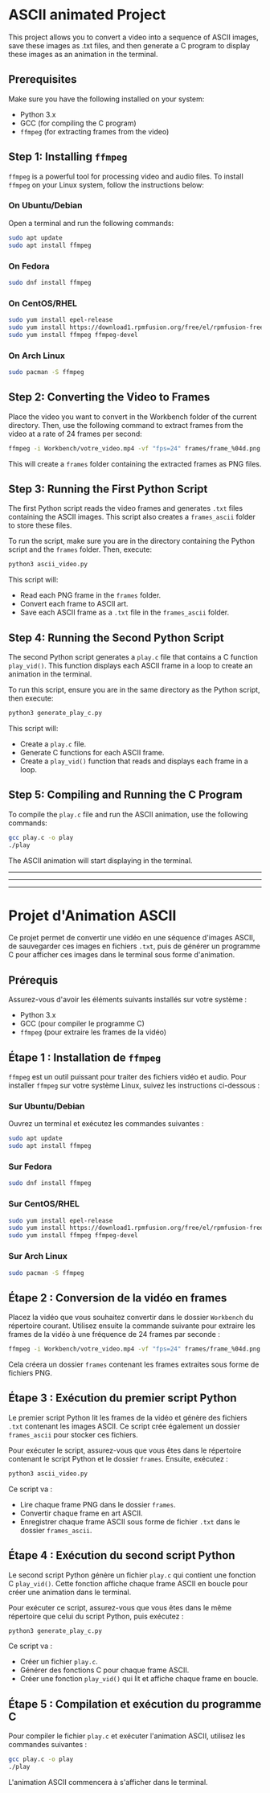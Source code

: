 # ASCII animated Project

This project allows you to convert a video into a sequence of ASCII images, save these images as .txt files, and then generate a C program to display these images as an animation in the terminal.

## Prerequisites

Make sure you have the following installed on your system:
- Python 3.x
- GCC (for compiling the C program)
- `ffmpeg` (for extracting frames from the video)

## Step 1: Installing `ffmpeg`

`ffmpeg` is a powerful tool for processing video and audio files. To install `ffmpeg` on your Linux system, follow the instructions below:

### On Ubuntu/Debian

Open a terminal and run the following commands:

```bash
sudo apt update
sudo apt install ffmpeg
```
### On Fedora

```bash
sudo dnf install ffmpeg
```

### On CentOS/RHEL

```bash
sudo yum install epel-release
sudo yum install https://download1.rpmfusion.org/free/el/rpmfusion-free-release-7.noarch.rpm
sudo yum install ffmpeg ffmpeg-devel
```

### On Arch Linux

```bash
sudo pacman -S ffmpeg
```

## Step 2: Converting the Video to Frames

Place the video you want to convert in the Workbench folder of the current directory. Then, use the following command to extract frames from the video at a rate of 24 frames per second:

```bash
ffmpeg -i Workbench/votre_video.mp4 -vf "fps=24" frames/frame_%04d.png
```

This will create a `frames` folder containing the extracted frames as PNG files.

## Step 3: Running the First Python Script

The first Python script reads the video frames and generates `.txt` files containing the ASCII images. This script also creates a `frames_ascii` folder to store these files.

To run the script, make sure you are in the directory containing the Python script and the `frames` folder. Then, execute:

```bash
python3 ascii_video.py
```

This script will:
- Read each PNG frame in the `frames` folder.
- Convert each frame to ASCII art.
- Save each ASCII frame as a `.txt` file in the `frames_ascii` folder.

## Step 4: Running the Second Python Script

The second Python script generates a `play.c` file that contains a C function `play_vid()`. This function displays each ASCII frame in a loop to create an animation in the terminal.

To run this script, ensure you are in the same directory as the Python script, then execute:

```bash
python3 generate_play_c.py
```

This script will:
- Create a `play.c` file.
- Generate C functions for each ASCII frame.
- Create a `play_vid()` function that reads and displays each frame in a loop.

## Step 5: Compiling and Running the C Program

To compile the `play.c` file and run the ASCII animation, use the following commands:

```bash
gcc play.c -o play
./play
```

The ASCII animation will start displaying in the terminal.


---

---

---



# Projet d'Animation ASCII

Ce projet permet de convertir une vidéo en une séquence d'images ASCII, de sauvegarder ces images en fichiers `.txt`, puis de générer un programme C pour afficher ces images dans le terminal sous forme d'animation.

## Prérequis

Assurez-vous d'avoir les éléments suivants installés sur votre système :
- Python 3.x
- GCC (pour compiler le programme C)
- `ffmpeg` (pour extraire les frames de la vidéo)

## Étape 1 : Installation de `ffmpeg`

`ffmpeg` est un outil puissant pour traiter des fichiers vidéo et audio. Pour installer `ffmpeg` sur votre système Linux, suivez les instructions ci-dessous :

### Sur Ubuntu/Debian

Ouvrez un terminal et exécutez les commandes suivantes :

```bash
sudo apt update
sudo apt install ffmpeg
```

### Sur Fedora

```bash
sudo dnf install ffmpeg
```

### Sur CentOS/RHEL

```bash
sudo yum install epel-release
sudo yum install https://download1.rpmfusion.org/free/el/rpmfusion-free-release-7.noarch.rpm
sudo yum install ffmpeg ffmpeg-devel
```

### Sur Arch Linux

```bash
sudo pacman -S ffmpeg
```

## Étape 2 : Conversion de la vidéo en frames

Placez la vidéo que vous souhaitez convertir dans le dossier `Workbench` du répertoire courant. Utilisez ensuite la commande suivante pour extraire les frames de la vidéo à une fréquence de 24 frames par seconde :

```bash
ffmpeg -i Workbench/votre_video.mp4 -vf "fps=24" frames/frame_%04d.png
```

Cela créera un dossier `frames` contenant les frames extraites sous forme de fichiers PNG.

## Étape 3 : Exécution du premier script Python

Le premier script Python lit les frames de la vidéo et génère des fichiers `.txt` contenant les images ASCII. Ce script crée également un dossier `frames_ascii` pour stocker ces fichiers.

Pour exécuter le script, assurez-vous que vous êtes dans le répertoire contenant le script Python et le dossier `frames`. Ensuite, exécutez :

```bash
python3 ascii_video.py
```

Ce script va :
- Lire chaque frame PNG dans le dossier `frames`.
- Convertir chaque frame en art ASCII.
- Enregistrer chaque frame ASCII sous forme de fichier `.txt` dans le dossier `frames_ascii`.

## Étape 4 : Exécution du second script Python

Le second script Python génère un fichier `play.c` qui contient une fonction C `play_vid()`. Cette fonction affiche chaque frame ASCII en boucle pour créer une animation dans le terminal.

Pour exécuter ce script, assurez-vous que vous êtes dans le même répertoire que celui du script Python, puis exécutez :

```bash
python3 generate_play_c.py
```

Ce script va :
- Créer un fichier `play.c`.
- Générer des fonctions C pour chaque frame ASCII.
- Créer une fonction `play_vid()` qui lit et affiche chaque frame en boucle.

## Étape 5 : Compilation et exécution du programme C

Pour compiler le fichier `play.c` et exécuter l'animation ASCII, utilisez les commandes suivantes :

```bash
gcc play.c -o play
./play
```

L'animation ASCII commencera à s'afficher dans le terminal.

